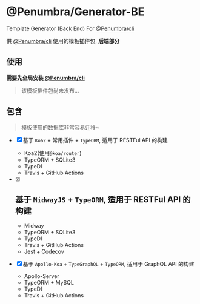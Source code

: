 # @Penumbra/Generator-BE

Template Generator (Back End) For [@Penumbra/cli](https://github.com/linbudu599/Penumbra-Cli)

供 [@Penumbra/cli](https://github.com/linbudu599/Penumbra-Cli) 使用的模板插件包, **后端部分**

## 使用

**需要先全局安装 [@Penumbra/cli](https://github.com/linbudu599/Penumbra-Cli)**

> 该模板插件包尚未发布...

<!--
```bash
penumbra install generator-be
``` -->

## 包含

> 模板使用的数据库非常容易迁移~

- [x] 基于 `Koa2` + 常用插件 + `TypeORM`, 适用于 RESTFul API 的构建

  - Koa2(使用`@koa/router`)
  - TypeORM + SQLite3
  - TypeDI
  - Travis + GitHub Actions

- [x] ## 基于 `MidwayJS` + `TypeORM`, 适用于 RESTFul API 的构建

  - Midway
  - TypeORM + SQLite3
  - TypeDI
  - Travis + GitHub Actions
  - Jest + Codecov

- [x] 基于 `Apollo-Koa` + `TypeGraphQL` + `TypeORM`, 适用于 GraphQL API 的构建

  - Apollo-Server
  - TypeORM + MySQL
  - TypeDI
  - Travis + GitHub Actions
